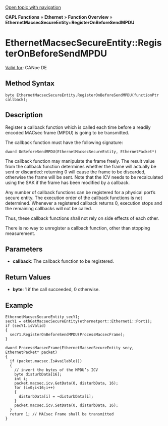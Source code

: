 [Open topic with navigation](../../../../../CANoeDEFamily.htm#Topics/CAPLFunctions/IP/Methods/CAPLfunctionRegisterOnBeforeSendMPDU.md)

**CAPL Functions** » **Ethernet** » **Function Overview** » **EthernetMacsecSecureEntity::RegisterOnBeforeSendMPDU**

# EthernetMacsecSecureEntity::RegisterOnBeforeSendMPDU

[Valid for](../../../Shared/FeatureAvailability.md): CANoe DE

## Method Syntax

```plaintext
byte EthernetMacsecSecureEntity.RegisterOnBeforeSendMPDU(functionPtr callback);
```

## Description

Register a callback function which is called each time before a readily encoded MACsec frame (MPDU) is going to be transmitted.

The callback function must have the following signature:

```plaintext
dword OnBeforeSendMPDU(EthernetMacsecSecureEntity, EthernetPacket*)
```

The callback function may manipulate the frame freely. The result value from the callback function determines whether the frame will actually be sent or discarded: returning 0 will cause the frame to be discarded, otherwise the frame will be sent. Note that the ICV needs to be recalculated using the SAK if the frame has been modified by a callback.

Any number of callback functions can be registered for a physical port’s secure entity. The execution order of the callback functions is not determined. Whenever a registered callback returns 0, execution stops and the remaining callbacks will not be called.

Thus, these callback functions shall not rely on side effects of each other.

There is no way to unregister a callback function, other than stopping measurement.

## Parameters

- **callback**: The callback function to be registered.

## Return Values

- **byte**: 1 if the call succeeded, 0 otherwise.

## Example

```plaintext
EthernetMacsecSecureEntity secY1;
secY1 = ethGetMacsecSecureEntity(ethernetport::Ethernet1::Port1);
if (secY1.isValid)
{
  secY1.RegisterOnBeforeSendMPDU(ProcessMacsecFrame);
}

dword ProcessMacsecFrame(EthernetMacsecSecureEntity secy, EthernetPacket* packet)
{
  if (packet.macsec.IsAvailable())
  {
    // invert the bytes of the MPDU’s ICV
    byte disturbData[16];
    int i;
    packet.macsec.icv.GetData(0, disturbData, 16);
    for (i=0;i<16;i++)
    {
      disturbData[i] = ~disturbData[i];
    }
    packet.macsec.icv.SetData(0, disturbData, 16);
  }
  return 1; // MACsec Frame shall be transmitted
}
```
